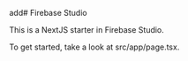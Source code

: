  add# Firebase Studio

This is a NextJS starter in Firebase Studio.

To get started, take a look at src/app/page.tsx.
